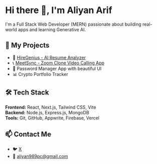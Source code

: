 # Hi there 👋, I'm Aliyan Arif

I'm a Full Stack Web Developer (MERN) passionate about building real-world apps and learning Generative AI.

## 🚀 My Projects
- 🧠 [HireGenius - AI Resume Analyzer](https://hire-genius-three.vercel.app/)
- 📞 [MeetSync - Zoom Clone Video Calling App](https://meetsync.vercel.app/)
- 🔐 Password Manager App with beautiful UI
- 📊 Crypto Portfolio Tracker

## 🛠️ Tech Stack
**Frontend:** React, Next.js, Tailwind CSS, Vite  
**Backend:** Node.js, Express.js, MongoDB  
**Tools:** Git, GitHub, Appwrite, Firebase, Vercel

## 📫 Contact Me
- 🐦 [X]([https://twitter.com/yourhandle](https://x.com/Aliyann712709))
- 📧 aliyan989pc@gmail.com

